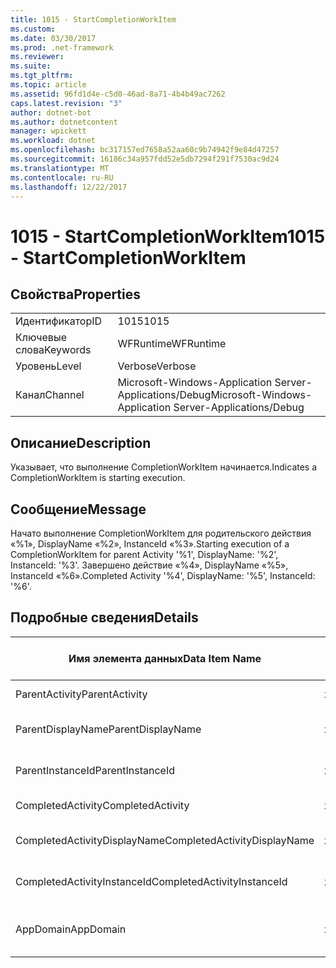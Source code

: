 ```yaml
---
title: 1015 - StartCompletionWorkItem
ms.custom: 
ms.date: 03/30/2017
ms.prod: .net-framework
ms.reviewer: 
ms.suite: 
ms.tgt_pltfrm: 
ms.topic: article
ms.assetid: 96fd1d4e-c5d0-46ad-8a71-4b4b49ac7262
caps.latest.revision: "3"
author: dotnet-bot
ms.author: dotnetcontent
manager: wpickett
ms.workload: dotnet
ms.openlocfilehash: bc317157ed7658a52aa60c9b74942f9e84d47257
ms.sourcegitcommit: 16186c34a957fdd52e5db7294f291f7530ac9d24
ms.translationtype: MT
ms.contentlocale: ru-RU
ms.lasthandoff: 12/22/2017
---
```

# <a name="1015---startcompletionworkitem"></a><span data-ttu-id="57fe4-102">1015 - StartCompletionWorkItem</span><span class="sxs-lookup"><span data-stu-id="57fe4-102">1015 - StartCompletionWorkItem</span></span>
## <a name="properties"></a><span data-ttu-id="57fe4-103">Свойства</span><span class="sxs-lookup"><span data-stu-id="57fe4-103">Properties</span></span>  
  
|||  
|-|-|  
|<span data-ttu-id="57fe4-104">Идентификатор</span><span class="sxs-lookup"><span data-stu-id="57fe4-104">ID</span></span>|<span data-ttu-id="57fe4-105">1015</span><span class="sxs-lookup"><span data-stu-id="57fe4-105">1015</span></span>|  
|<span data-ttu-id="57fe4-106">Ключевые слова</span><span class="sxs-lookup"><span data-stu-id="57fe4-106">Keywords</span></span>|<span data-ttu-id="57fe4-107">WFRuntime</span><span class="sxs-lookup"><span data-stu-id="57fe4-107">WFRuntime</span></span>|  
|<span data-ttu-id="57fe4-108">Уровень</span><span class="sxs-lookup"><span data-stu-id="57fe4-108">Level</span></span>|<span data-ttu-id="57fe4-109">Verbose</span><span class="sxs-lookup"><span data-stu-id="57fe4-109">Verbose</span></span>|  
|<span data-ttu-id="57fe4-110">Канал</span><span class="sxs-lookup"><span data-stu-id="57fe4-110">Channel</span></span>|<span data-ttu-id="57fe4-111">Microsoft-Windows-Application Server-Applications/Debug</span><span class="sxs-lookup"><span data-stu-id="57fe4-111">Microsoft-Windows-Application Server-Applications/Debug</span></span>|  
  
## <a name="description"></a><span data-ttu-id="57fe4-112">Описание</span><span class="sxs-lookup"><span data-stu-id="57fe4-112">Description</span></span>  
 <span data-ttu-id="57fe4-113">Указывает, что выполнение CompletionWorkItem начинается.</span><span class="sxs-lookup"><span data-stu-id="57fe4-113">Indicates a CompletionWorkItem is starting execution.</span></span>  
  
## <a name="message"></a><span data-ttu-id="57fe4-114">Сообщение</span><span class="sxs-lookup"><span data-stu-id="57fe4-114">Message</span></span>  
 <span data-ttu-id="57fe4-115">Начато выполнение CompletionWorkItem для родительского действия «%1», DisplayName «%2», InstanceId «%3».</span><span class="sxs-lookup"><span data-stu-id="57fe4-115">Starting execution of a CompletionWorkItem for parent Activity '%1', DisplayName: '%2', InstanceId: '%3'.</span></span> <span data-ttu-id="57fe4-116">Завершено действие «%4», DisplayName «%5», InstanceId «%6».</span><span class="sxs-lookup"><span data-stu-id="57fe4-116">Completed Activity '%4', DisplayName: '%5', InstanceId: '%6'.</span></span>  
  
## <a name="details"></a><span data-ttu-id="57fe4-117">Подробные сведения</span><span class="sxs-lookup"><span data-stu-id="57fe4-117">Details</span></span>  
  
|<span data-ttu-id="57fe4-118">Имя элемента данных</span><span class="sxs-lookup"><span data-stu-id="57fe4-118">Data Item Name</span></span>|<span data-ttu-id="57fe4-119">Тип элемента данных</span><span class="sxs-lookup"><span data-stu-id="57fe4-119">Data Item Type</span></span>|<span data-ttu-id="57fe4-120">Описание</span><span class="sxs-lookup"><span data-stu-id="57fe4-120">Description</span></span>|  
|--------------------|--------------------|-----------------|  
|<span data-ttu-id="57fe4-121">ParentActivity</span><span class="sxs-lookup"><span data-stu-id="57fe4-121">ParentActivity</span></span>|<span data-ttu-id="57fe4-122">xs:string</span><span class="sxs-lookup"><span data-stu-id="57fe4-122">xs:string</span></span>|<span data-ttu-id="57fe4-123">Имя типа родительского действия.</span><span class="sxs-lookup"><span data-stu-id="57fe4-123">The type name of the parent activity.</span></span>|  
|<span data-ttu-id="57fe4-124">ParentDisplayName</span><span class="sxs-lookup"><span data-stu-id="57fe4-124">ParentDisplayName</span></span>|<span data-ttu-id="57fe4-125">xs:string</span><span class="sxs-lookup"><span data-stu-id="57fe4-125">xs:string</span></span>|<span data-ttu-id="57fe4-126">Отображаемое имя родительского действия.</span><span class="sxs-lookup"><span data-stu-id="57fe4-126">The display name of the parent activity.</span></span>|  
|<span data-ttu-id="57fe4-127">ParentInstanceId</span><span class="sxs-lookup"><span data-stu-id="57fe4-127">ParentInstanceId</span></span>|<span data-ttu-id="57fe4-128">xs:string</span><span class="sxs-lookup"><span data-stu-id="57fe4-128">xs:string</span></span>|<span data-ttu-id="57fe4-129">Идентификатор экземпляра родительского действия.</span><span class="sxs-lookup"><span data-stu-id="57fe4-129">The instance id of the parent activity.</span></span>|  
|<span data-ttu-id="57fe4-130">CompletedActivity</span><span class="sxs-lookup"><span data-stu-id="57fe4-130">CompletedActivity</span></span>|<span data-ttu-id="57fe4-131">xs:string</span><span class="sxs-lookup"><span data-stu-id="57fe4-131">xs:string</span></span>|<span data-ttu-id="57fe4-132">Имя типа завершенного действия.</span><span class="sxs-lookup"><span data-stu-id="57fe4-132">The type name of the completed activity.</span></span>|  
|<span data-ttu-id="57fe4-133">CompletedActivityDisplayName</span><span class="sxs-lookup"><span data-stu-id="57fe4-133">CompletedActivityDisplayName</span></span>|<span data-ttu-id="57fe4-134">xs:string</span><span class="sxs-lookup"><span data-stu-id="57fe4-134">xs:string</span></span>|<span data-ttu-id="57fe4-135">Отображаемое имя завершенного действия.</span><span class="sxs-lookup"><span data-stu-id="57fe4-135">The display name of the completed activity.</span></span>|  
|<span data-ttu-id="57fe4-136">CompletedActivityInstanceId</span><span class="sxs-lookup"><span data-stu-id="57fe4-136">CompletedActivityInstanceId</span></span>|<span data-ttu-id="57fe4-137">xs:string</span><span class="sxs-lookup"><span data-stu-id="57fe4-137">xs:string</span></span>|<span data-ttu-id="57fe4-138">Идентификатор экземпляра завершенного действия.</span><span class="sxs-lookup"><span data-stu-id="57fe4-138">The instance id of the completed activity.</span></span>|  
|<span data-ttu-id="57fe4-139">AppDomain</span><span class="sxs-lookup"><span data-stu-id="57fe4-139">AppDomain</span></span>|<span data-ttu-id="57fe4-140">xs:string</span><span class="sxs-lookup"><span data-stu-id="57fe4-140">xs:string</span></span>|<span data-ttu-id="57fe4-141">Строка, возвращаемая AppDomain.CurrentDomain.FriendlyName.</span><span class="sxs-lookup"><span data-stu-id="57fe4-141">The string returned by AppDomain.CurrentDomain.FriendlyName.</span></span>|
